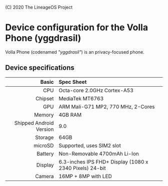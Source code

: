 (C) 2020 The LineageOS Project
# Device configuration for the Volla Phone (yggdrasil)
Volla Phone (codenamed _"yggdrasil"_) is an privacy-focused phone.

## Device specifications

Basic | Spec Sheet
-------:|:-------------------------
CPU     | Octa-core 2.0GHz Cortex-A53
Chipset | MediaTek MT6763
GPU     | ARM Mali-G71 MP2, 770 MHz, 2-Cores
Memory  | 4GB RAM
Shipped Android Version | 9.0
Storage | 64GB
microSD | Supported, uses SIM2 slot
Battery | Non-Removable 4700mAh Li-Ion
Display | 6.3-inches IPS FHD+ Display (1080 x 2340 Pixels) 24-bit
Camera | 16MP + 8MP with LED | 16MP Front Camera
